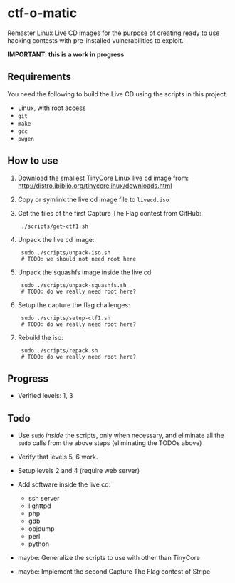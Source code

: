 ctf-o-matic
===========
Remaster Linux Live CD images for the purpose of creating ready to
use hacking contests with pre-installed vulnerabilities to exploit.

**IMPORTANT: this is a work in progress**


Requirements
------------
You need the following to build the Live CD using the scripts
in this project.

* Linux, with root access
* `git`
* `make`
* `gcc`
* `pwgen`


How to use
----------
1. Download the smallest TinyCore Linux live cd image from: 
   http://distro.ibiblio.org/tinycorelinux/downloads.html

2. Copy or symlink the live cd image file to `livecd.iso`

3. Get the files of the first Capture The Flag contest from GitHub:

        ./scripts/get-ctf1.sh

4. Unpack the live cd image:

        sudo ./scripts/unpack-iso.sh
        # TODO: we should not need root here

5. Unpack the squashfs image inside the live cd

        sudo ./scripts/unpack-squashfs.sh
        # TODO: do we really need root here?

6. Setup the capture the flag challenges:

        sudo ./scripts/setup-ctf1.sh
        # TODO: do we really need root here?

7. Rebuild the iso:

        sudo ./scripts/repack.sh
        # TODO: do we really need root here?


Progress
--------
* Verified levels: 1, 3


Todo
----
* Use `sudo` *inside* the scripts, only when necessary, and eliminate
  all the `sudo` calls from the above steps (eliminating the TODOs above)

* Verify that levels 5, 6 work.

* Setup levels 2 and 4 (require web server)

* Add software inside the live cd:
    - ssh server
    - lighttpd
    - php
    - gdb
    - objdump
    - perl
    - python

* maybe: Generalize the scripts to use with other than TinyCore

* maybe: Implement the second Capture The Flag contest of Stripe



